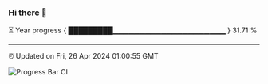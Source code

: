 ### Hi there 👋

⏳ Year progress { █████████▁▁▁▁▁▁▁▁▁▁▁▁▁▁▁▁▁▁▁▁▁ } 31.71 %

---

⏰ Updated on Fri, 26 Apr 2024 01:00:55 GMT

![Progress Bar CI](https://github.com/liununu/liununu/workflows/Progress%20Bar%20CI/badge.svg)
